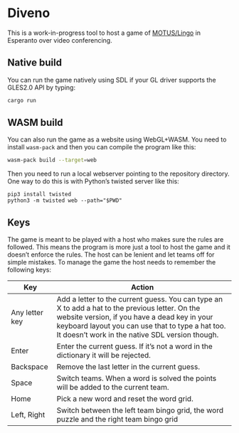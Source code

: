 # Diveno

This is a work-in-progress tool to host a game of [MOTUS/Lingo](https://en.wikipedia.org/wiki/Lingo_(American_game_show)) in Esperanto over video conferencing.

## Native build

You can run the game natively using SDL if your GL driver supports the GLES2.0 API by typing:

```bash
cargo run
```

## WASM build

You can also run the game as a website using WebGL+WASM. You need to install `wasm-pack` and then you can compile the program like this:

```bash
wasm-pack build --target=web
```

Then you need to run a local webserver pointing to the repository directory. One way to do this is with Python’s twisted server like this:

```
pip3 install twisted
python3 -m twisted web --path="$PWD"
```

## Keys

The game is meant to be played with a host who makes sure the rules are followed. This means the program is more just a tool to host the game and it doesn’t enforce the rules. The host can be lenient and let teams off for simple mistakes. To manage the game the host needs to remember the following keys:

| Key | Action |
| --- | ------ |
| Any letter key | Add a letter to the current guess. You can type an X to add a hat to the previous letter. On the website version, if you have a dead key in your keyboard layout you can use that to type a hat too. It doesn’t work in the native SDL version though. |
| Enter | Enter the current guess. If it’s not a word in the dictionary it will be rejected. |
| Backspace | Remove the last letter in the current guess. |
| Space | Switch teams. When a word is solved the points will be added to the current team. |
| Home | Pick a new word and reset the word grid. |
| Left, Right | Switch between the left team bingo grid, the word puzzle and the right team bingo grid |
